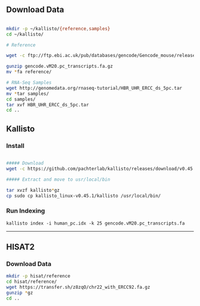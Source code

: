 ## Download Data

```bash

mkdir -p ~/kallisto/{reference,samples}
cd ~/kallisto/

# Reference

wget -c ftp://ftp.ebi.ac.uk/pub/databases/gencode/Gencode_mouse/release_M20/gencode.vM20.pc_transcripts.fa.gz

gunzip gencode.vM20.pc_transcripts.fa.gz
mv *fa reference/

# RNA-Seq Samples
wget http://genomedata.org/rnaseq-tutorial/HBR_UHR_ERCC_ds_5pc.tar
mv *tar samples/
cd samples/
tar xvf HBR_UHR_ERCC_ds_5pc.tar
cd ..

```

## Kallisto

### Install

```bash

##### Download
wget -c https://github.com/pachterlab/kallisto/releases/download/v0.45.1/kallisto_linux-v0.45.1.tar.gz

##### Extract and move to usr/local/bin

tar xvzf kallisto*gz
cp sudo cp kallisto_linux-v0.45.1/kallisto /usr/local/bin/

```

###  Run Indexing

`kallisto index -i human_pc.idx -k 25 gencode.vM20.pc_transcripts.fa`

---

## HISAT2


### Download Data

```bash
mkdir -p hisat/reference
cd hisat/reference/
wget https://transfer.sh/z8zqO/chr22_with_ERCC92.fa.gz
gunzip *gz
cd ..
```






